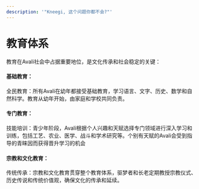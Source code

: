 ```yaml
---
description: '"Kneegi, 这个问题你都不会?"'
---
```


# 教育体系

教育在Avali社会中占据重要地位，是文化传承和社会稳定的关键：

#### **基础教育：**

全民教育：所有Avali在幼年都接受基础教育，学习语言、文字、历史、数学和自然科学。教育从幼年开始，由家庭和学校共同负责。

#### **专门教育：**

技能培训：青少年阶段，Avali根据个人兴趣和天赋选择专门领域进行深入学习和训练，包括工艺、农业、医学、战斗和学术研究等。个别有天赋的Avali会受到指导的青睐因而获得晋升学习的机会

#### **宗教和文化教育：**

传统传承：宗教和文化教育贯穿整个教育体系，驱梦者和长老定期教授宗教仪式、历史传说和传统价值观，确保文化的传承和延续。
